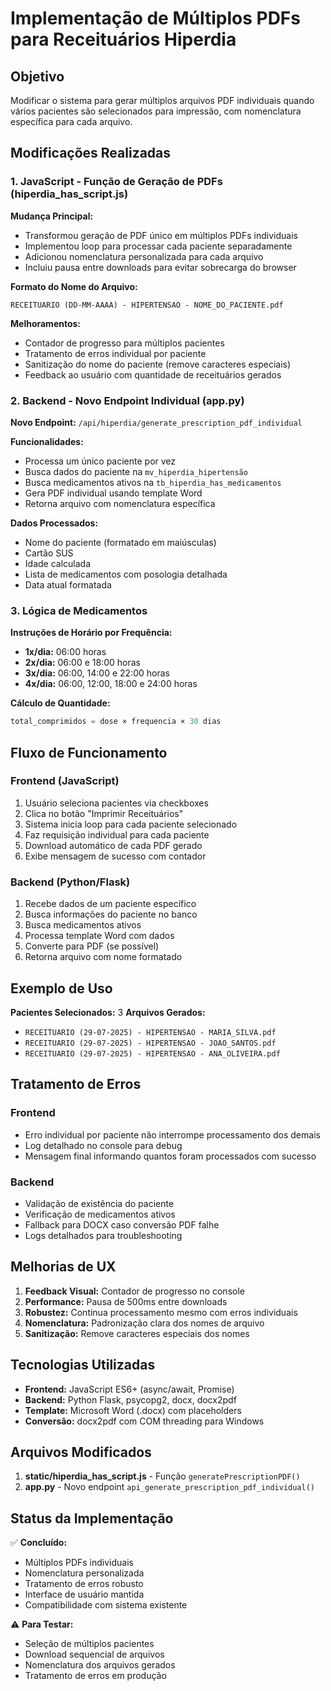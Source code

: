 # Implementação de Múltiplos PDFs para Receituários Hiperdia

## Objetivo
Modificar o sistema para gerar múltiplos arquivos PDF individuais quando vários pacientes são selecionados para impressão, com nomenclatura específica para cada arquivo.

## Modificações Realizadas

### 1. JavaScript - Função de Geração de PDFs (hiperdia_has_script.js)

**Mudança Principal:**
- Transformou geração de PDF único em múltiplos PDFs individuais
- Implementou loop para processar cada paciente separadamente
- Adicionou nomenclatura personalizada para cada arquivo
- Incluiu pausa entre downloads para evitar sobrecarga do browser

**Formato do Nome do Arquivo:**
```
RECEITUARIO (DD-MM-AAAA) - HIPERTENSAO - NOME_DO_PACIENTE.pdf
```

**Melhoramentos:**
- Contador de progresso para múltiplos pacientes
- Tratamento de erros individual por paciente  
- Sanitização do nome do paciente (remove caracteres especiais)
- Feedback ao usuário com quantidade de receituários gerados

### 2. Backend - Novo Endpoint Individual (app.py)

**Novo Endpoint:** `/api/hiperdia/generate_prescription_pdf_individual`

**Funcionalidades:**
- Processa um único paciente por vez
- Busca dados do paciente na `mv_hiperdia_hipertensão`
- Busca medicamentos ativos na `tb_hiperdia_has_medicamentos`
- Gera PDF individual usando template Word
- Retorna arquivo com nomenclatura específica

**Dados Processados:**
- Nome do paciente (formatado em maiúsculas)
- Cartão SUS
- Idade calculada
- Lista de medicamentos com posologia detalhada
- Data atual formatada

### 3. Lógica de Medicamentos

**Instruções de Horário por Frequência:**
- **1x/dia:** 06:00 horas
- **2x/dia:** 06:00 e 18:00 horas  
- **3x/dia:** 06:00, 14:00 e 22:00 horas
- **4x/dia:** 06:00, 12:00, 18:00 e 24:00 horas

**Cálculo de Quantidade:**
```javascript
total_comprimidos = dose × frequencia × 30 dias
```

## Fluxo de Funcionamento

### Frontend (JavaScript)
1. Usuário seleciona pacientes via checkboxes
2. Clica no botão "Imprimir Receituários"
3. Sistema inicia loop para cada paciente selecionado
4. Faz requisição individual para cada paciente
5. Download automático de cada PDF gerado
6. Exibe mensagem de sucesso com contador

### Backend (Python/Flask)
1. Recebe dados de um paciente específico
2. Busca informações do paciente no banco
3. Busca medicamentos ativos
4. Processa template Word com dados
5. Converte para PDF (se possível)
6. Retorna arquivo com nome formatado

## Exemplo de Uso

**Pacientes Selecionados:** 3
**Arquivos Gerados:**
- `RECEITUARIO (29-07-2025) - HIPERTENSAO - MARIA_SILVA.pdf`
- `RECEITUARIO (29-07-2025) - HIPERTENSAO - JOAO_SANTOS.pdf`  
- `RECEITUARIO (29-07-2025) - HIPERTENSAO - ANA_OLIVEIRA.pdf`

## Tratamento de Erros

### Frontend
- Erro individual por paciente não interrompe processamento dos demais
- Log detalhado no console para debug
- Mensagem final informando quantos foram processados com sucesso

### Backend  
- Validação de existência do paciente
- Verificação de medicamentos ativos
- Fallback para DOCX caso conversão PDF falhe
- Logs detalhados para troubleshooting

## Melhorias de UX

1. **Feedback Visual:** Contador de progresso no console
2. **Performance:** Pausa de 500ms entre downloads
3. **Robustez:** Continua processamento mesmo com erros individuais
4. **Nomenclatura:** Padronização clara dos nomes de arquivo
5. **Sanitização:** Remove caracteres especiais dos nomes

## Tecnologias Utilizadas

- **Frontend:** JavaScript ES6+ (async/await, Promise)
- **Backend:** Python Flask, psycopg2, docx, docx2pdf
- **Template:** Microsoft Word (.docx) com placeholders
- **Conversão:** docx2pdf com COM threading para Windows

## Arquivos Modificados

1. **static/hiperdia_has_script.js** - Função `generatePrescriptionPDF()`
2. **app.py** - Novo endpoint `api_generate_prescription_pdf_individual()`

## Status da Implementação

✅ **Concluído:**
- Múltiplos PDFs individuais
- Nomenclatura personalizada
- Tratamento de erros robusto
- Interface de usuário mantida
- Compatibilidade com sistema existente

⚠️ **Para Testar:**
- Seleção de múltiplos pacientes
- Download sequencial de arquivos
- Nomenclatura dos arquivos gerados
- Tratamento de erros em produção